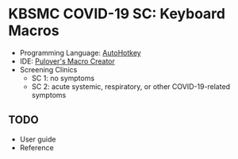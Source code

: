 # KBSMC COVID-19 SC: Keyboard Macros
- Programming Language: [AutoHotkey](https://www.autohotkey.com/)
- IDE: [Pulover's Macro Creator](https://www.macrocreator.com/)
- Screening Clinics
  - SC 1: no symptoms
  - SC 2: acute systemic, respiratory, or other COVID-19-related symptoms

## TODO
- User guide
- Reference
